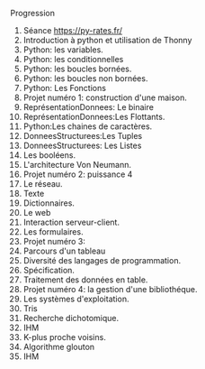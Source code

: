 Progression
1. Séance https://py-rates.fr/
2. Introduction à python et utilisation de Thonny
3. Python: les variables.
4. Python: les conditionnelles
5. Python: les boucles bornées.
6. Python: les boucles non bornées.
7. Python: Les Fonctions
8. Projet numéro 1: construction d'une maison.
9. ReprésentationDonnees: Le binaire
10.  ReprésentationDonnees:Les Flottants.
11. Python:Les chaines de caractères.
12. DonneesStructurees:Les Tuples
13. DonneesStructurees: Les Listes
14. Les booléens.
15. L'architecture Von Neumann.
16. Projet numéro 2: puissance 4
19. Le réseau.
20. Texte
21. Dictionnaires.
23. Le web
24. Interaction serveur-client.
25. Les formulaires.
26. Projet numéro 3:
27. Parcours d'un tableau
28. Diversité des langages de programmation.
29. Spécification.
30. Traitement des données en table.
31. Projet numéro 4: la gestion d'une bibliothéque.
32. Les systèmes d'exploitation.
33. Tris
34. Recherche dichotomique.
35. IHM
36. K-plus proche voisins.
37. Algorithme glouton
38. IHM
